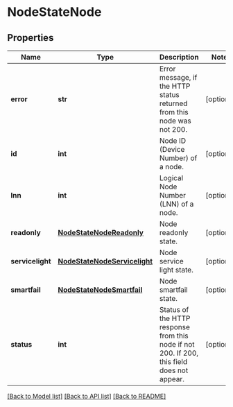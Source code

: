 # NodeStateNode

## Properties
Name | Type | Description | Notes
------------ | ------------- | ------------- | -------------
**error** | **str** | Error message, if the HTTP status returned from this node was not 200. | [optional] 
**id** | **int** | Node ID (Device Number) of a node. | [optional] 
**lnn** | **int** | Logical Node Number (LNN) of a node. | [optional] 
**readonly** | [**NodeStateNodeReadonly**](NodeStateNodeReadonly.md) | Node readonly state. | [optional] 
**servicelight** | [**NodeStateNodeServicelight**](NodeStateNodeServicelight.md) | Node service light state. | [optional] 
**smartfail** | [**NodeStateNodeSmartfail**](NodeStateNodeSmartfail.md) | Node smartfail state. | [optional] 
**status** | **int** | Status of the HTTP response from this node if not 200.  If 200, this field does not appear. | [optional] 

[[Back to Model list]](../README.md#documentation-for-models) [[Back to API list]](../README.md#documentation-for-api-endpoints) [[Back to README]](../README.md)



